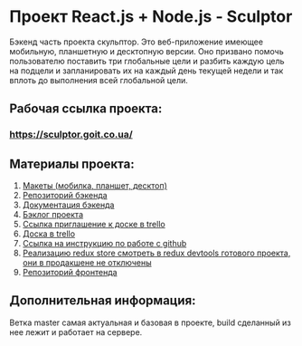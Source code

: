 # Проект React.js + Node.js - Sculptor

Бэкенд часть проекта скульптор.
Это веб-приложение имеющее мобильную, планшетную и десктопную версии. Оно
призвано помочь пользователю поставить три глобальные цели и разбить каждую цель
на подцели и запланировать их на каждый день текущей недели и так вплоть до
выполнения всей глобальной цели.

## Рабочая ссылка проекта:

### https://sculptor.goit.co.ua/

## Материалы проекта:

1. [Макеты (мобилка, планшет, десктоп)](https://drive.google.com/drive/folders/1rOn6waGLGaZPt8ZAeZ7FyP9xtNi0NcLv)
2. [Репозиторий бэкенда](https://github.com/goitProjects/sculptor_backend)
3. [Документация бэкенда](https://sculptor.goit.co.ua/doc)
4. [Бэклог проекта](https://docs.google.com/spreadsheets/d/1FKSXNySMeJnqDhCxFDR-GkGPXBz8ikgiecNmN3qPVgM/edit#gid=86433471)
5. [Ссылка приглашение к доске в trello](https://trello.com/invite/b/7hT1k6dY/c376b260307773c29b5a1b796585714b/sculptor)
6. [Доска в trello](https://trello.com/b/7hT1k6dY/sculptor)
7. [Ссылка на инструкцию по работе с github](https://docs.google.com/document/d/1y-nMdpPIIP83rbqPYt6kM_KXMC83UPbkbxKqgaHlnfI/edit)
8. [Реализацию redux store смотреть в redux devtools готового проекта, они в продакшене не отключены](https://sculptor.goit.co.ua/)
9. [Репозиторий фронтенда](https://github.com/goitProjects/sculptor_frontend)

## Дополнительная информация:

Ветка master самая актуальная и базовая в проекте, build сделанный из нее лежит
и работает на сервере.
